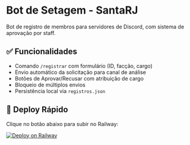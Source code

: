 # Bot de Setagem - SantaRJ

Bot de registro de membros para servidores de Discord, com sistema de aprovação por staff.

## ✅ Funcionalidades

- Comando `/registrar` com formulário (ID, facção, cargo)
- Envio automático da solicitação para canal de análise
- Botões de Aprovar/Recusar com atribuição de cargo
- Bloqueio de múltiplos envios
- Persistência local via `registros.json`

## 🚀 Deploy Rápido

Clique no botão abaixo para subir no Railway:

[![Deploy on Railway](https://railway.app/button.svg)](https://railway.app/template/yfZuPz?referralCode=botsetagemsantarj)
